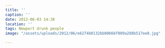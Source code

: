 ```yaml
---
title: ''
caption: ''
date: 2012-06-03 14:38
location: ''
tags: Newport drunk people
image: "/assets/uploads/2012/06/e6274b0132bb00666f009a288b517ee0.jpg"

---
```

